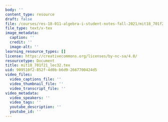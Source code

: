 ```yaml
---
body: ''
content_type: resource
draft: false
file: /courses/res-18-011-algebra-i-student-notes-fall-2021/mit18_701f21_lec32.tex
file_type: text/x-tex
image_metadata:
  caption: ''
  credit: ''
  image-alt: ''
learning_resource_types: []
license: https://creativecommons.org/licenses/by-nc-sa/4.0/
resourcetype: Document
title: mit18_701f21_lec32.tex
uid: 909510f2-852f-4d0b-b6d9-2667700424d5
video_files:
  video_captions_file: ''
  video_thumbnail_file: ''
  video_transcript_file: ''
video_metadata:
  video_speakers: ''
  video_tags: ''
  youtube_description: ''
  youtube_id: ''
---
```

